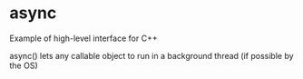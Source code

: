 async
=====

Example of high-level interface for C++

async() lets any callable object to run in a background thread (if possible by the OS)
